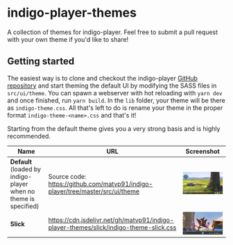 # indigo-player-themes

A collection of themes for indigo-player. Feel free to submit a pull request with your own theme if you'd like to share!

## Getting started

The easiest way is to clone and checkout the indigo-player [GitHub repository](https://github.com/matvp91/indigo-player) and start theming the default UI by modifying the SASS files in `src/ui/theme`. You can spawn a webserver with hot reloading with `yarn dev` and once finished, run `yarn build`. In the `lib` folder, your theme will be there as `indigo-theme.css`. All that's left to do is rename your theme in the proper format `indigo-theme-<name>.css` and that's it!

Starting from the default theme gives you a very strong basis and is highly recommended.

Name | URL | Screenshot
--- | --- | ---
**Default** (loaded by indigo-player when no theme is specified) | Source code: https://github.com/matvp91/indigo-player/tree/master/src/ui/theme | ![default-screenshot](https://raw.githubusercontent.com/matvp91/indigo-player-themes/master/default-theme.png)
**Slick** | https://cdn.jsdelivr.net/gh/matvp91/indigo-player-themes/slick/indigo-theme-slick.css | ![slick-screenshot](https://raw.githubusercontent.com/matvp91/indigo-player-themes/master/slick/example.png)
